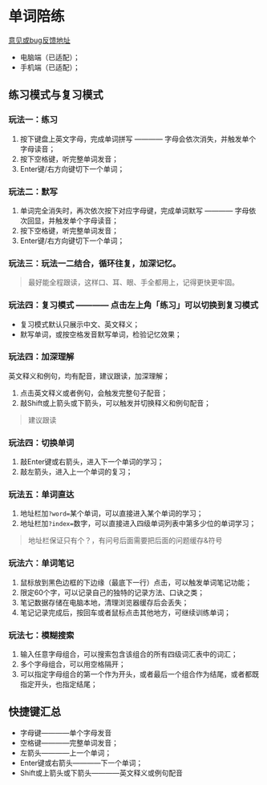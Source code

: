 


# 单词陪练

[意见或bug反馈地址](https://txc.qq.com/products/643117)

- 电脑端（已适配）；
- 手机端（已适配）；

## 练习模式与复习模式

### 玩法一：练习

1. 按下键盘上英文字母，完成单词拼写 ———— 字母会依次消失，并触发单个字母读音；
2. 按下空格键，听完整单词发音；
3. Enter键/右方向键切下一个单词；

### 玩法二：默写

1. 单词完全消失时，再次依次按下对应字母键，完成单词默写 ———— 字母依次回显，并触发单个字母读音；
2. 按下空格键，听完整单词发音；
3. Enter键/右方向键切下一个单词；

### 玩法三：玩法一二结合，循环往复，加深记忆。

> 最好能全程跟读，这样口、耳、眼、手全都用上，记得更快更牢固。


### 玩法四：复习模式 ———— 点击左上角「练习」可以切换到复习模式

- 复习模式默认只展示中文、英文释义；
- 默写单词，或按空格发音默写单词，检验记忆效果；

### 玩法四：加深理解

英文释义和例句，均有配音，建议跟读，加深理解；
1. 点击英文释义或者例句，会触发完整句子配音；
2. 敲Shift或上箭头或下箭头，可以触发并切换释义和例句配音；
> 建议跟读

### 玩法四：切换单词
1. 敲Enter键或右箭头，进入下一个单词的学习；
2. 敲左箭头，进入上一个单词的复习；

### 玩法五：单词直达
1. 地址栏加`?word=`某个单词，可以直接进入某个单词的学习；
2. 地址栏加`?index=`数字，可以直接进入四级单词列表中第多少位的单词学习；
> 地址栏保证只有个？，有问号后面需要把后面的问题缓存&符号

### 玩法六：单词笔记
1. 鼠标放到黑色边框的下边缘（最底下一行）点击，可以触发单词笔记功能；
2. 限定60个字，可以记录自己的独特的记录方法、口诀之类；
3. 笔记数据存储在电脑本地，清理浏览器缓存后会丢失；
4. 笔记记录完成后，按回车或者鼠标点击其他地方，可继续训练单词；

### 玩法七：模糊搜索
1. 输入任意字母组合，可以搜索包含该组合的所有四级词汇表中的词汇；
2. 多个字母组合，可以用空格隔开；
3. 可以指定字母组合的第一个作为开头，或者最后一个组合作为结尾，或者都既指定开头，也指定结尾；


## 快捷键汇总
- 字母键————单个字母发音
- 空格键————完整单词发音；
- 左箭头————上一个单词；
- Enter键或右箭头————下一个单词；
- Shift或上箭头或下箭头————英文释义或例句配音
